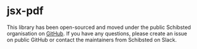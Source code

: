 # jsx-pdf

This library has been open-sourced and moved under the public Schibsted organisation on [GitHub](https://github.com/schibsted/jsx-pdf). If you have any questions, please create an issue on public GitHub or contact the maintainers from Schibsted on Slack.
